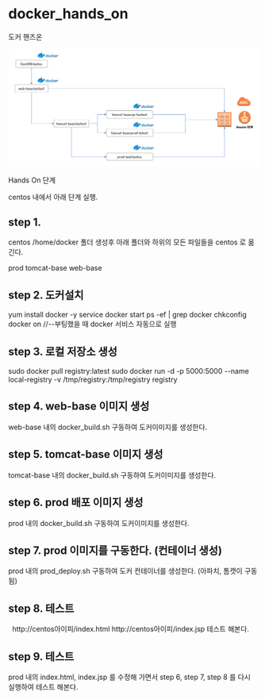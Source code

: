 # docker_hands_on
도커 핸즈온

![docker](./flow.png)

Hands On 단계

centos 내에서 아래 단계 실행.

## step 1.
 centos /home/docker 폴더 생성후 아래 폴더와 하위의 모든 파일들을 centos 로 옮긴다. 
 
 prod
 tomcat-base
 web-base 
 
## step 2. 도커설치
 yum install docker -y
 service docker start
 ps -ef | grep docker
 chkconfig docker on 	//--부팅했을 때 docker 서비스 자동으로 실행

## step 3. 로컬 저장소 생성
 sudo docker pull registry:latest
 sudo docker run -d -p 5000:5000 --name local-registry -v /tmp/registry:/tmp/registry registry

## step 4. web-base 이미지 생성
 web-base 내의 docker_build.sh 구동하여 도커이미지를 생성한다.
 
## step 5. tomcat-base 이미지 생성
 tomcat-base 내의 docker_build.sh 구동하여 도커이미지를 생성한다.

## step 6. prod 배포 이미지 생성
 prod 내의 docker_build.sh 구동하여 도커이미지를 생성한다.
 
## step 7. prod 이미지를 구동한다. (컨테이너 생성)
 prod 내의 prod_deploy.sh 구동하여 도커 컨테이너를 생성한다. (아파치, 톰캣이 구동됨)

## step 8. 테스트
   http://centos아이피/index.html http://centos아이피/index.jsp 테스트 해본다.

## step 9. 테스트
 prod 내의 index.html, index.jsp 를 수정해 가면서 step 6, step 7, step 8 를 다시 실행하여 테스트 해본다.

